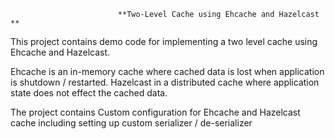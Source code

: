                             **Two-Level Cache using Ehcache and Hazelcast **

This project contains demo code for implementing a two level cache using Ehcache and Hazelcast.

Ehcache is an in-memory cache where cached data is lost when application is shutdown / restarted.
Hazelcast in a distributed cache where application state does not effect the cached data.

The project contains Custom configuration for Ehcache and Hazelcast cache including setting up custom serializer / de-serializer
